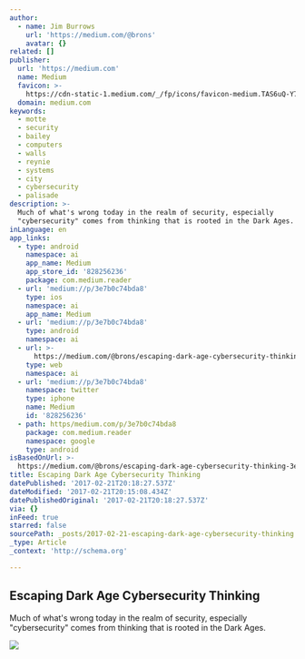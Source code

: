 ```yaml
---
author:
  - name: Jim Burrows
    url: 'https://medium.com/@brons'
    avatar: {}
related: []
publisher:
  url: 'https://medium.com'
  name: Medium
  favicon: >-
    https://cdn-static-1.medium.com/_/fp/icons/favicon-medium.TAS6uQ-Y7kcKgi0xjcYHXw.ico
  domain: medium.com
keywords:
  - motte
  - security
  - bailey
  - computers
  - walls
  - reynie
  - systems
  - city
  - cybersecurity
  - palisade
description: >-
  Much of what's wrong today in the realm of security, especially
  "cybersecurity" comes from thinking that is rooted in the Dark Ages.
inLanguage: en
app_links:
  - type: android
    namespace: ai
    app_name: Medium
    app_store_id: '828256236'
    package: com.medium.reader
  - url: 'medium://p/3e7b0c74bda8'
    type: ios
    namespace: ai
    app_name: Medium
  - url: 'medium://p/3e7b0c74bda8'
    type: android
    namespace: ai
  - url: >-
      https://medium.com/@brons/escaping-dark-age-cybersecurity-thinking-3e7b0c74bda8
    type: web
    namespace: ai
  - url: 'medium://p/3e7b0c74bda8'
    namespace: twitter
    type: iphone
    name: Medium
    id: '828256236'
  - path: https/medium.com/p/3e7b0c74bda8
    package: com.medium.reader
    namespace: google
    type: android
isBasedOnUrl: >-
  https://medium.com/@brons/escaping-dark-age-cybersecurity-thinking-3e7b0c74bda8#.9w6nbenb8
title: Escaping Dark Age Cybersecurity Thinking
datePublished: '2017-02-21T20:18:27.537Z'
dateModified: '2017-02-21T20:15:08.434Z'
datePublishedOriginal: '2017-02-21T20:18:27.537Z'
via: {}
inFeed: true
starred: false
sourcePath: _posts/2017-02-21-escaping-dark-age-cybersecurity-thinking.md
_type: Article
_context: 'http://schema.org'

---
```

<article style=""><h1>Escaping Dark Age Cybersecurity Thinking</h1><p>Much of what's wrong today in the realm of security, especially "cybersecurity" comes from thinking that is rooted in the Dark Ages.</p><img src="https://cdn-images-1.medium.com/max/1200/1*ncTcgV_zBk_M_C2YMJJzng.jpeg" /></article>